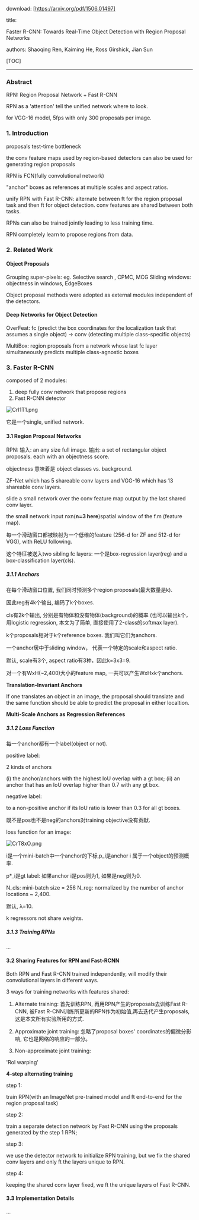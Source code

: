 download: [https://arxiv.org/pdf/1506.01497]

title: 

Faster R-CNN: Towards Real-Time Object Detection with Region Proposal Networks

authors: Shaoqing Ren, Kaiming He, Ross Girshick, Jian Sun

[TOC]

---

### Abstract

RPN: Region Proposal Network + Fast R-CNN

RPN as a 'attention' tell the unified network where to look.

for VGG-16 model, 5fps with only 300 proposals per image.

### 1. Introduction

proposals test-time bottleneck

the conv feature maps used by region-based detectors can also be used for generating region proposals

RPN is FCN(fully convolutional network)

"anchor" boxes as references at multiple scales and aspect ratios.


unify RPN with Fast R-CNN:  alternate between ft for the region proposal task and then ft for object detection. conv features are shared between both tasks.

RPNs can also be trained jointly leading to less training time.

RPN completely learn to propose regions from data.



### 2. Related Work


#### Object Proposals


Grouping super-pixels: eg. Selective search , CPMC, MCG
Sliding windows: objectness in windows, EdgeBoxes

Object proposal methods were adopted as external modules independent of the detectors.

#### Deep Networks for Object Detection


OverFeat: fc (predict the box coordinates for the localization task that assumes a single object) -> conv (detecting multiple class-specific objects)

MultiBox: region proposals from a network whose last fc layer simultaneously predicts multiple class-agnostic boxes

### 3. Faster R-CNN

composed of 2 modules:

1. deep fully conv network that propose regions
2. Fast R-CNN detector

![CrI1T1.png](https://s1.ax1x.com/2018/05/14/CrI1T1.png)


它是一个single, unified network.


#### 3.1 Region Proposal Networks

RPN: 
输入: an any size full image.
输出: a set of rectangular object proposals. each with an objectness score.

objectness 意味着是 object classes vs. background.


ZF-Net which has 5 shareable conv layers and VGG-16 which has 13 shareable conv layers.

slide a small network over the conv feature map output by the last shared conv layer.

the small network input nxn(**n=3 here**)spatial window of the f.m (feature map).

每一个滑动窗口都被映射为一个低维的feature (256-d for ZF and 512-d for VGG), with ReLU following.

这个特征被送入two sibling fc layers: 一个是box-regression layer(reg) and a box-classification layer(cls).

##### 3.1.1 Anchors


在每个滑动窗口位置, 我们同时预测多个region proposals(最大数量是k).

因此reg有4k个输出, 编码了k个boxes.

cls有2k个输出, 分别是有物体和没有物体(background)的概率 (也可以输出k个，用logistic regression, 本文为了简单, 直接使用了2-class的softmax layer).

k个proposals相对于k个reference boxes. 我们叫它们为anchors.

一个anchor居中于sliding window， 代表一个特定的scale和aspect ratio.

默认, scale有3个, aspect ratio有3种，因此k=3x3=9.

对一个有WxH(~2,400)大小的feature map, 一共可以产生WxHxk个anchors.

**Translation-Invariant Anchors**

If one translates an object in an image, the proposal should translate and the same function should be able to predict the proposal in either localtion.


**Multi-Scale Anchors as Regression References**

##### 3.1.2 Loss Function



每一个anchor都有一个label(object or not).

positive label:

2 kinds of anchors

(i) the anchor/anchors with the highest IoU overlap with a gt box;
(ii) an anchor that has an IoU overlap higher than 0.7 with any gt box.

negative label:

to a non-positive anchor if its IoU ratio is lower than 0.3 for all gt boxes.

既不是pos也不是neg的anchors对training objective没有贡献.

loss function for an image:

![CrT8xO.png](https://s1.ax1x.com/2018/05/14/CrT8xO.png)

i是一个mini-batch中一个anchor的下标,p_i是anchor i 属于一个object的预测概率.


p*_i是gt label: 如果anchor i是pos则为1, 如果是neg则为0.

N_cls: mini-batch size = 256
N_reg: normalized by the number of anchor locations ~ 2,400.

默认, λ=10.

k regressors not share weights.

##### 3.1.3 Training RPNs

...

#### 3.2 Sharing Features for RPN and Fast-RCNN


Both RPN and Fast R-CNN trained independently, will modify their convolutional layers in different ways.

3 ways for training networks with features shared:

1. Alternate training:
首先训练RPN, 再用RPN产生的proposals去训练Fast R-CNN, 被Fast R-CNN训练所更新的RPN作为初始值,再去迭代产生proposals, 这是本文所有实验所用的方式.

2. Approximate joint training:
忽略了proposal boxes' coordinates的偏微分影响, 它也是网络的响应的一部分。

3. Non-approximate joint training:

'RoI warping'

**4-step alternating training**


step 1:

train RPN(with an ImageNet pre-trained model and ft end-to-end for the region proposal task)


step 2:

train a separate detection network by Fast R-CNN using the proposals generated by the step 1 RPN;

 step 3:

 we use the detector network to initialize RPN training, but we fix the shared conv layers and only ft the layers unique to RPN.

 step 4:

 keeping the shared conv layer fixed, we ft the unique layers of Fast R-CNN.

 #### 3.3 Implementation Details

 ...

 

